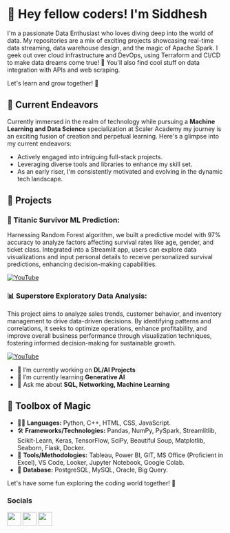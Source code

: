 👋 Hey fellow coders! I'm Siddhesh
================================================================================================================================

I'm a passionate Data Enthusiast who loves diving deep into the world of data. 
My repositories are a mix of exciting projects showcasing real-time data streaming, data warehouse design, and the magic of Apache Spark. I geek out over cloud infrastructure and DevOps, using Terraform and CI/CD to make data dreams come true! 🌟 You'll also find cool stuff on data integration with APIs and web scraping. 

Let's learn and grow together! 🚀 

## 🔭 Current Endeavors 
Currently immersed in the realm of technology while pursuing a **Machine Learning and Data Science** specialization at Scaler Academy my journey is an exciting fusion of creation and perpetual learning. Here's a glimpse into my current endeavors:

- Actively engaged into intriguing full-stack projects.
- Leveraging diverse tools and libraries to enhance my skill set.
- As an early riser, I'm consistently motivated and evolving in the dynamic tech landscape.

## 🎥 Projects
### 🚢 Titanic Survivor ML Prediction: 
Harnessing Random Forest algorithm, we built a predictive model with 97% accuracy to analyze factors affecting survival rates like age, gender, and ticket class. Integrated into a Streamlit app, users can explore data visualizations and input personal details to receive personalized survival predictions, enhancing decision-making capabilities.

[![YouTube](https://img.shields.io/badge/YouTube-Video-green)](https://youtu.be/sVJ7ALLzpxk)
 
### 📊 Superstore Exploratory Data Analysis:
This project aims to analyze sales trends, customer behavior, and inventory management to drive data-driven decisions. By identifying patterns and correlations, it seeks to optimize operations, enhance profitability, and improve overall business performance through visualization techniques, fostering informed decision-making for sustainable growth.

[![YouTube](https://img.shields.io/badge/YouTube-Video-green)](https://youtu.be/63wZMFyn_3Q)
    
- 🔭 I’m currently working on **DL/AI Projects**
- 🌱 I’m currently learning **Generative AI**
- 💬 Ask me about **SQL, Networking, Machine Learning**


## 🔧 Toolbox of Magic
- 🧙‍♂️ **Languages:** Python, C++, HTML, CSS, JavaScript.
- 🛠️ **Frameworks/Technologies:** Pandas, NumPy, PySpark, Streamlitlib, Scikit-Learn, Keras, TensorFlow, SciPy, Beautiful Soup, Matplotlib, Seaborn, Flask, Docker.
- 🧰 **Tools/Methodologies:** Tableau, Power BI, GIT, MS Office (Proficient in Excel), VS Code, Looker, Jupyter Notebook, Google Colab.
- 📀 **Database:**	PostgreSQL, MySQL, Oracle, Big Query.

Let's have some fun exploring the coding world together! 🚀

### Socials

<p align="left"><a href="https://www.youtube.com/c/tecknowcode" target="_blank" rel="noreferrer"><img src="https://raw.githubusercontent.com/danielcranney/readme-generator/main/public/icons/socials/youtube.svg" width="32" height="32" /></a> <a href="https://discord.com/users/Tecknowcode" target="_blank" rel="noreferrer"><img src="https://raw.githubusercontent.com/danielcranney/readme-generator/main/public/icons/socials/discord.svg" width="32" height="32" /></a> <a href="https://www.github.com/candobettercode" target="_blank" rel="noreferrer"><img src="https://raw.githubusercontent.com/danielcranney/readme-generator/main/public/icons/socials/github.svg" width="32" height="32" /></a> </p>
